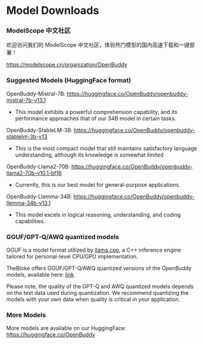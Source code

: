 # Model Downloads

### ModelScope 中文社区

欢迎访问我们的 ModelScope 中文社区，体验热门模型的国内高速下载和一键部署！

https://modelscope.cn/organization/OpenBuddy

### Suggested Models (HuggingFace format)

OpenBuddy-Mistral-7B: https://huggingface.co/OpenBuddy/openbuddy-mistral-7b-v13.1

- This model exhibits a powerful comprehension capability, and its performance approaches that of our 34B model in certain tasks.

OpenBuddy-StableLM-3B: https://huggingface.co/OpenBuddy/openbuddy-stablelm-3b-v13

- This is the most compact model that still maintains satisfactory language understanding, although its knowledge is somewhat limited

OpenBuddy-Llama2-70B: https://huggingface.co/OpenBuddy/openbuddy-llama2-70b-v10.1-bf16

- Currently, this is our best model for general-purpose applications.

OpenBuddy-Llemma-34B: https://huggingface.co/OpenBuddy/openbuddy-llemma-34b-v13.1

- This model excels in logical reasoning, understanding, and coding capabilities.


### GGUF/GPT-Q/AWQ quantized models

GGUF is a model format utilized by [llama.cpp](https://github.com/ggerganov/llama.cpp), a C++ inference engine tailored for personal-level CPU/GPU implementation.

TheBloke offers GGUF/GPT-Q/AWQ quantized versions of the OpenBuddy models, available here: [link](https://huggingface.co/TheBloke?search_models=openbuddy)

Please note, the quality of the GPT-Q and AWQ quantized models depends on the text data used during quantization. We recommend quantizing the models with your own data when quality is critical in your application.

### More Models

More models are available on our HuggingFace: https://huggingface.co/OpenBuddy


